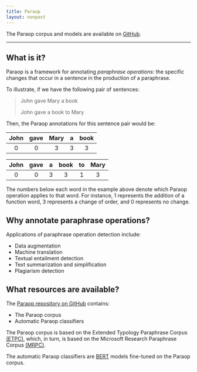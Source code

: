```yaml
---
title: Paraop
layout: nonpost
---
```

The Paraop corpus and models are available on [GitHub](https://github.com/lucasadelino/paraop).

---

## What is it?

Paraop is a framework for annotating _paraphrase operations_: the specific changes that occur in a sentence in the production of a paraphrase. 

To illustrate, if we have the following pair of sentences:
	
> John gave Mary a book
> 
> John gave a book to Mary

Then, the Paraop annotations for this sentence pair would be:

| John | gave | Mary   | a     | book   |
| :--: | :--: | :----: | :---: | :----: |
|  0   |  0   | 3      | 3     | 3      |

| John | gave | a     | book   | to    | Mary   |
| :--: | :--: | :---: | :----: | :---: | :----: |
|  0   |  0   | 3     | 3      | 1     | 3      |

The numbers below each word in the example above denote which Paraop operation applies to that word. For instance, 1 represents the addition of a function word, 3 represents a change of order, and 0 represents no change.

## Why annotate paraphrase operations?
Applications of paraphrase operation detection include:

- Data augmentation
- Machine translation
- Textual entailment detection
- Text summarization and simplification
- Plagiarism detection

## What resources are available?
The [Paraop repository on GitHub](https://github.com/lucasadelino/paraop) contains:
- The Paraop corpus
- Automatic Paraop classifiers

The Paraop corpus is based on the Extended Typology Paraphrase Corpus [(ETPC)](https://github.com/venelink/ETPC), which, in turn, is based on the Microsoft Research Paraphrase Corpus [(MRPC)](https://www.microsoft.com/en-us/download/details.aspx?id=52398).

The automatic Paraop classifiers are [BERT](https://arxiv.org/abs/1810.04805) models fine-tuned on the Paraop corpus.